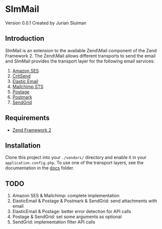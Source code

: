 SlmMail
===
Version 0.0.1 Created by Jurian Sluiman

Introduction
---
SlmMail is an extension to the available Zend\Mail component of the Zend Framework 2. The Zend\Mail allows different transports to send the email and SlmMail provides the transport layer for the following email services:

1. [Amazon SES](https://github.com/juriansluiman/SlmMail/blob/master/docs/AmazonSes.md)
2. [CritSend](https://github.com/juriansluiman/SlmMail/blob/master/docs/CritSend.md)
3. [Elastic Email](https://github.com/juriansluiman/SlmMail/blob/master/docs/ElasticEmail.md)
4. [Mailchimp STS](https://github.com/juriansluiman/SlmMail/blob/master/docs/Mailchimp.md)
5. [Postage](https://github.com/juriansluiman/SlmMail/blob/master/docs/Postage.md)
6. [Postmark](https://github.com/juriansluiman/SlmMail/blob/master/docs/Postmark.md)
7. [SendGrid](https://github.com/juriansluiman/SlmMail/blob/master/docs/SendGrid.md)

Requirements
---
* [Zend Framework 2](https://github.com/zendframework/zf2)

Installation
---
Clone this project into your `./vendors/` directory and enable it in your `application.config.php`. To use one of the transport layers, see the documentation in the [docs](https://github.com/juriansluiman/SlmMail/tree/master/docs) folder.

TODO
---
 1. Amazon SES & Mailchimp: complete implementation
 2. ElasticEmail & Postage & Postmark & SendGrid: send attachments with email
 3. ElasticEmail & Postage: better error detection for API calls
 4. Postage & SendGrid: set some arguments as optional
 5. SendGrid: implementation filter API calls